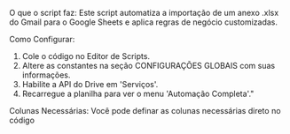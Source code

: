 O que o script faz: Este script automatiza a importação de um anexo .xlsx do Gmail para o Google Sheets e aplica regras de negócio customizadas.

Como Configurar: 
1. Cole o código no Editor de Scripts.
2. Altere as constantes na seção CONFIGURAÇÕES GLOBAIS com suas informações.
3. Habilite a API do Drive em 'Serviços'.
4. Recarregue a planilha para ver o menu 'Automação Completa'."

Colunas Necessárias: Você pode definar as colunas necessárias direto no código
